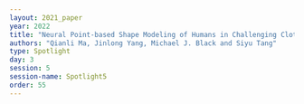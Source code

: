 ```yaml
---
layout: 2021_paper
year: 2022
title: "Neural Point-based Shape Modeling of Humans in Challenging Clothing"
authors: "Qianli Ma, Jinlong Yang, Michael J. Black and Siyu Tang"
type: Spotlight
day: 3
session: 5
session-name: Spotlight5
order: 55
---
```

